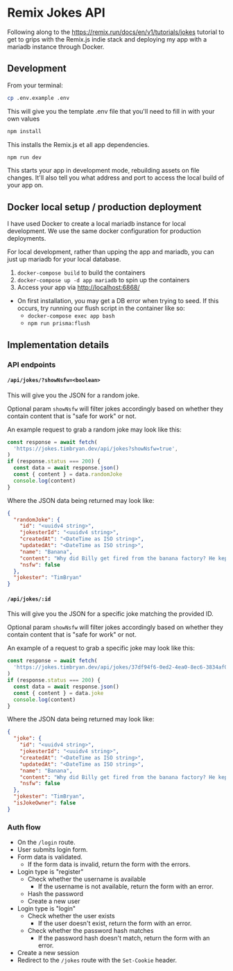 # Remix Jokes API

Following along to the <https://remix.run/docs/en/v1/tutorials/jokes> tutorial to get to grips with the Remix.js indie stack and deploying my app with a mariadb instance through Docker.

## Development

From your terminal:

```sh
cp .env.example .env
```

This will give you the template .env file that you'll need to fill in with your own values

```sh
npm install
```

This installs the Remix.js et all app dependencies.

```sh
npm run dev
```

This starts your app in development mode, rebuilding assets on file changes. It'll also tell you what address and port to access the local build of your app on.

## Docker local setup / production deployment

I have used Docker to create a local mariadb instance for local development. We use the same docker configuration for production deployments.

For local development, rather than upping the app and mariadb, you can just up mariadb for your local database.

1. `docker-compose build` to build the containers
2. `docker-compose up -d app mariadb` to spin up the containers
3. Access your app via <http://localhost:6868/>

- On first installation, you may get a DB error when trying to seed. If this occurs, try running our flush script in the container like so:
  - `docker-compose exec app bash`
  - `npm run prisma:flush`

## Implementation details

### API endpoints

#### `/api/jokes/?showNsfw=<boolean>`

This will give you the JSON for a random joke.

Optional param `showNsfw` will filter jokes accordingly based on whether they contain content that is "safe for work" or not.

An example request to grab a random joke may look like this:

```javascript
const response = await fetch(
  'https://jokes.timbryan.dev/api/jokes?showNsfw=true',
)
if (response.status === 200) {
  const data = await response.json()
  const { content } = data.randomJoke
  console.log(content)
}
```

Where the JSON data being returned may look like:

```json
{
  "randomJoke": {
    "id": "<uuidv4 string>",
    "jokesterId": "<uuidv4 string>",
    "createdAt": "<DateTime as ISO string>",
    "updatedAt": "<DateTime as ISO string>",
    "name": "Banana",
    "content": "Why did Billy get fired from the banana factory? He kept throwing away the bent ones.",
    "nsfw": false
  },
  "jokester": "TimBryan"
}
```

#### `/api/jokes/:id`

This will give you the JSON for a specific joke matching the provided ID.

Optional param `showNsfw` will filter jokes accordingly based on whether they contain content that is "safe for work" or not.

An example of a request to grab a specific joke may look like this:

```javascript
const response = await fetch(
  'https://jokes.timbryan.dev/api/jokes/37df94f6-0ed2-4ea0-8ec6-3834af011e11?showNsfw=true',
)
if (response.status === 200) {
  const data = await response.json()
  const { content } = data.joke
  console.log(content)
}
```

Where the JSON data being returned may look like:

```json
{
  "joke": {
    "id": "<uuidv4 string>",
    "jokesterId": "<uuidv4 string>",
    "createdAt": "<DateTime as ISO string>",
    "updatedAt": "<DateTime as ISO string>",
    "name": "Banana",
    "content": "Why did Billy get fired from the banana factory? He kept throwing away the bent ones.",
    "nsfw": false
  },
  "jokester": "TimBryan",
  "isJokeOwner": false
}
```

### Auth flow

- On the `/login` route.
- User submits login form.
- Form data is validated.
  - If the form data is invalid, return the form with the errors.
- Login type is "register"
  - Check whether the username is available
    - If the username is not available, return the form with an error.
  - Hash the password
  - Create a new user
- Login type is "login"
  - Check whether the user exists
    - If the user doesn't exist, return the form with an error.
  - Check whether the password hash matches
    - If the password hash doesn't match, return the form with an error.
- Create a new session
- Redirect to the `/jokes` route with the `Set-Cookie` header.
